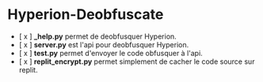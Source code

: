 # Hyperion-Deobfuscate

- [ x ] **_help.py** permet de deobfusquer Hyperion.
- [ x ] **server.py** est l'api pour deobfusquer Hyperion.
- [ x ] **test.py** permet d'envoyer le code obfusquer à l'api.
- [ x ] **replit_encrypt.py** permet simplement de cacher le code source sur replit.
